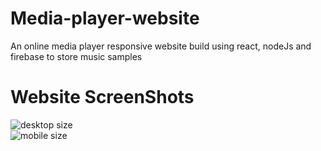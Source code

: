 # Media-player-website
An online media player responsive website build using react, nodeJs and firebase to store music samples

<h1>Website ScreenShots</h1>

<img src="https://github.com/emad-eddine/Media-player-website/assets/71189781/8c9580ae-ec3d-4ff7-a86e-0c1dda033d09" alt="desktop size"/>
<br/>
<img src="https://github.com/emad-eddine/Media-player-website/assets/71189781/d1caf99b-8d38-4522-b5fe-e50c69ba32a9" alt="mobile size"/>
